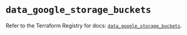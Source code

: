 # `data_google_storage_buckets`

Refer to the Terraform Registry for docs: [`data_google_storage_buckets`](https://registry.terraform.io/providers/hashicorp/google-beta/6.33.0/docs/data-sources/google_storage_buckets).
